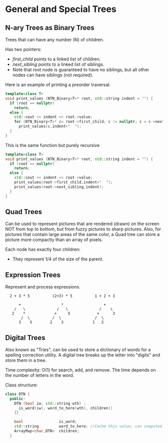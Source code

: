 # General and Special Trees


## N-ary Trees as Binary Trees

Trees that can have any number (N) of children.

Has two pointers:
* *first_child* points to a linked list of children.
* *next_sibling* points to a linked list of siblings.
* Note that root node is guaranteed to have no siblings, but all other nodes can have siblings (not required).

Here is an example of printing a preorder traversal:
```C++
template<class T>
void print_values (NTN_Binary<T>* root, std::string indent = "") {
  if (root == nullptr)
    return;
  else {
    std::cout << indent << root->value;
    for (NTN_Binary<T>* c= root->first_child; c != nullptr; c = c->next_sibling)
      print_values(c,indent+"  ");
  }
}
```

This is the same function but purely recursive
```C++
template<class T>
void print_values (NTN_Binary<T>* root, std::string indent = "") {
  if (root == nullptr)
    return;
  else {
    std::cout << indent << root->value;
    print_values(root->first_child,indent+"  ");
    print_values(root->next_sibling,indent);
  }
}
```

## Quad Trees

Can be used to represent pictures that are rendered (drawn) on the screen NOT from top to bottom, but from fuzzy pictures to sharp pictures. Also, for pictures that contain large areas of the same color, a Quad tree can store a picture more compactly than an array of pixels.

Each node has exactly four children:
* They represent 1/4 of the size of the parent.

## Expression Trees

Represent and process expressions.
```
  2 + 3 * 5          (2+3) * 5          1 + 2 + 3

      +                  *                  +
    /   \              /   \              /    \
   2    *             +     5            +      3
       /  \          /  \               /  \
      3    5        2    3             1   2
```

## Digital Trees

Also known as "Tries", can be used to store a dictionary of words for a spelling correction utility. A digital tree breaks up the letter into "digits" and store them in a tree.

Time complexity: O(1) for search, add, and remove. The time depends on the number of letters in the word.

Class structure:
```C++
class DTN {
  public:
    DTN (bool iw, std::string wth) :
      is_word(iw), word_to_here(wth), children()
    {}

    bool                is_word;
    std::string         word_to_here; //Cache this value; can computed from root
    ArrayMap<char,DTN>  children;
  }
```
